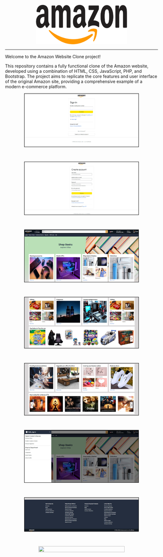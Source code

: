 <p align="center">
  <img width="300" height="130" src="assets/amazon_logo_dark.png">
</p>
<hr>

<p align="left">
Welcome to the Amazon Website Clone project! 
  
This repository contains a fully functional clone of the Amazon website, developed using a combination of HTML, CSS, JavaScript, PHP, and Bootstrap. The project aims to replicate the core features and user interface of the original Amazon site, providing a comprehensive example of a modern e-commerce platform. 
</p>



<p align="center">
  <img width="75%" height="50%" src="screen shots/1.jpg">
</p>
<br>
<p align="center">
  <img width="75%" height="50%" src="screen shots/2.jpg">
</p>
<br>
<p align="center">
  <img width="75%" height="50%" src="screen shots/3.jpg">
</p>
<br>
<p align="center">
  <img width="75%" height="50%" src="screen shots/4.jpg">
</p>
<br>
<p align="center">
  <img width="75%" height="50%" src="screen shots/5.jpg">
</p>
<br>
<p align="center">
  <img width="75%" height="50%" src="screen shots/6.jpg">
</p>
<br>
<p align="center">
  <img width="75%" height="50%" src="screen shots/7.jpg">
</p>
<br>
<p align="center">
  <img width="75%" height="50%" src="screen shots/8.jpg">
</p>
<br>
